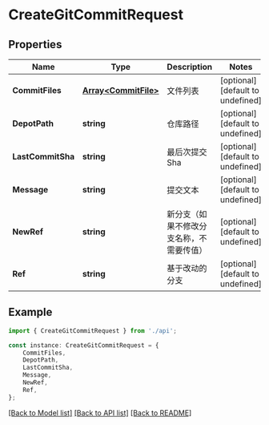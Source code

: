 # CreateGitCommitRequest


## Properties

Name | Type | Description | Notes
------------ | ------------- | ------------- | -------------
**CommitFiles** | [**Array&lt;CommitFile&gt;**](CommitFile.md) | 文件列表 | [optional] [default to undefined]
**DepotPath** | **string** | 仓库路径 | [optional] [default to undefined]
**LastCommitSha** | **string** | 最后次提交 Sha | [optional] [default to undefined]
**Message** | **string** | 提交文本 | [optional] [default to undefined]
**NewRef** | **string** | 新分支（如果不修改分支名称，不需要传值） | [optional] [default to undefined]
**Ref** | **string** | 基于改动的分支 | [optional] [default to undefined]

## Example

```typescript
import { CreateGitCommitRequest } from './api';

const instance: CreateGitCommitRequest = {
    CommitFiles,
    DepotPath,
    LastCommitSha,
    Message,
    NewRef,
    Ref,
};
```

[[Back to Model list]](../README.md#documentation-for-models) [[Back to API list]](../README.md#documentation-for-api-endpoints) [[Back to README]](../README.md)
